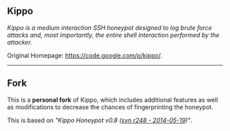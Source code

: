 ## Kippo

_Kippo is a medium interaction SSH honeypot designed to log brute force attacks and, most importantly, the entire shell interaction performed by the attacker._

Original Homepage: <https://code.google.com/p/kippo/>.


-----


## Fork

This is a **personal fork** of Kippo, which includes additional features as well as modifications to decrease the chances of fingerprinting the honeypot.

This is based on _"Kippo Honeypot v0.8 ([svn r248 - 2014-05-19](https://code.google.com/p/kippo/source/browse/trunk?r=248))"_.
